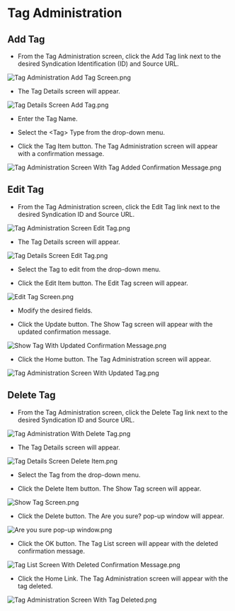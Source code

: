 # Tag Administration

## Add Tag

+ From the Tag Administration screen, click the Add Tag link next to the desired Syndication Identification (ID) and Source URL.  

![Tag Administration Add Tag Screen.png](images/Tag_Administration_Add_Tag_Screen.png) 

+ The Tag Details screen will appear.

![Tag Details Screen Add Tag.png](images/Tag_Details_Screen_Add_Tag.png)
 
+ Enter the Tag Name.

+ Select the &lt;Tag&gt; Type from the drop-down menu.

+ Click the Tag Item button.  The Tag Administration screen will appear with a confirmation message.

![Tag Administration Screen With Tag Added Confirmation Message.png](images/Tag_Administration_Screen_With_Tag_Added_Confirmation_Message.png) 

## Edit Tag

+ From the Tag Administration screen, click the Edit Tag link next to the desired Syndication ID and Source URL.

![Tag Administration Screen Edit Tag.png](images/Tag_Administration_Screen_Edit_Tag.png) 

+ The Tag Details screen will appear.

![Tag Details Screen Edit Tag.png](images/Tag_Details_Screen_Edit_Tag.png)  

+ Select the Tag to edit from the drop-down menu.

+ Click the Edit Item button.  The Edit Tag screen will appear.

![Edit Tag Screen.png](images/Edit_Tag_Screen.png) 

+ Modify the desired fields.

+ Click the Update button.  The Show Tag screen will appear with the updated confirmation message.

![Show Tag With Updated Confirmation Message.png](images/Show_Tag_With_Updated_Confirmation_Message.png) 

+ Click the Home button.  The Tag Administration screen will appear.

![Tag Administration Screen With Updated Tag.png](images/Tag_Administration_Screen_With_Updated_Tag.png) 

## Delete Tag

+ From the Tag Administration screen, click the Delete Tag link next to the desired Syndication ID and Source URL.

![Tag Administration With Delete Tag.png](images/Tag_Administration_With_Delete_Tag.png)
 
+ The Tag Details screen will appear.

![Tag Details Screen Delete Item.png](images/Tag_Details_Screen_Delete_Item.png)
 
+ Select the Tag from the drop-down menu.

+ Click the Delete Item button.  The Show Tag screen will appear.

![Show Tag Screen.png](images/Show_Tag_Screen.png)
 
+ Click the Delete button.  The Are you sure? pop-up window will appear.

![Are you sure pop-up window.png](images/Are_you_sure_pop-up_window.png)
 
+ Click the OK button.  The Tag List screen will appear with the deleted confirmation message.

![Tag List Screen With Deleted Confirmation Message.png](images/Tag_List_Screen_With_Deleted_Confirmation_Message.png)
 
+ Click the Home Link.  The Tag Administration screen will appear with the tag deleted.

![Tag Administration Screen With Tag Deleted.png](images/Tag_Administration_Screen_With_Tag_Deleted.png)

